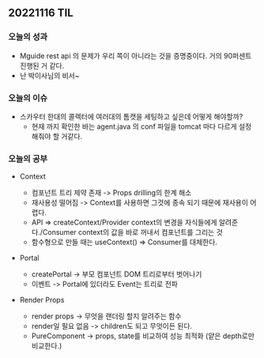 ## 20221116 TIL

### 오늘의 성과

  * Mguide rest api 의 문제가 우리 쪽이 아니라는 것을 증명중이다. 거의 90퍼센트 진행된 거 같다.
  * 난 박이사님의 비서~

### 오늘의 이슈

  * 스카우터 한대의 콜렉터에 여러대의 톰캣을 세팅하고 싶은데 어떻게 해야할까?
    - 현재 까지 확인한 바는 agent.java 의 conf 파일을 tomcat 마다 다르게 설정해줘야 할 거같다.

### 오늘의 공부

  * Context
    - 컴포넌트 트리 제약 존재 -> Props drilling의 한계 해소
    - 재사용성 떨어짐 -> Context를 사용하면 그것에 종속 되기 때문에 재사용이 어렵다.
    - API => createContext/Provider context의 변경을 자식들에게 알려준다./Consumer context의 값을 바로 꺼내서 컴포넌트를 그리는 것
    - 함수형으로 만들 때는 useContext() => Consumer를 대체한다.
    
  * Portal
    - createPortal -> 부모 컴포넌트 DOM 트리로부터 벗어나기
    - 이벤트 -> Portal에 있더라도 Event는 트리로 전파
    
  * Render Props
    - render props -> 무엇을 랜더링 할지 알려주는 함수
    - render일 필요 없음 -> children도 되고 무엇이든 된다.
    - PureComponent -> props, state를 비교하여 성능 최적화 (얕은 depth로만 비교한다.)
    
